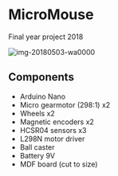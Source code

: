 # MicroMouse
Final year project 2018

![img-20180503-wa0000](https://user-images.githubusercontent.com/40844114/44939676-2cde0600-ad7f-11e8-8183-470ec6986b39.jpg)


## Components 
- Arduino Nano
- Micro gearmotor (298:1)     x2 
- Wheels                      x2
- Magnetic encoders           x2 
- HCSR04 sensors              x3 
- L298N motor driver
- Ball caster
- Battery 9V
- MDF board (cut to size)
